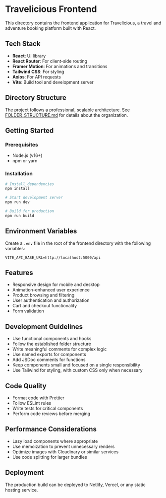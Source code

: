 # Travelicious Frontend

This directory contains the frontend application for Travelicious, a travel and adventure booking platform built with React.

## Tech Stack

- **React**: UI library
- **React Router**: For client-side routing
- **Framer Motion**: For animations and transitions
- **Tailwind CSS**: For styling
- **Axios**: For API requests
- **Vite**: Build tool and development server

## Directory Structure

The project follows a professional, scalable architecture. See [FOLDER_STRUCTURE.md](./src/FOLDER_STRUCTURE.md) for details about the organization.

## Getting Started

### Prerequisites

- Node.js (v16+)
- npm or yarn

### Installation

```bash
# Install dependencies
npm install

# Start development server
npm run dev

# Build for production
npm run build
```

## Environment Variables

Create a `.env` file in the root of the frontend directory with the following variables:

```
VITE_API_BASE_URL=http://localhost:5000/api
```

## Features

- Responsive design for mobile and desktop
- Animation-enhanced user experience
- Product browsing and filtering
- User authentication and authorization
- Cart and checkout functionality
- Form validation

## Development Guidelines

- Use functional components and hooks
- Follow the established folder structure
- Write meaningful comments for complex logic
- Use named exports for components
- Add JSDoc comments for functions
- Keep components small and focused on a single responsibility
- Use Tailwind for styling, with custom CSS only when necessary

## Code Quality

- Format code with Prettier
- Follow ESLint rules
- Write tests for critical components
- Perform code reviews before merging

## Performance Considerations

- Lazy load components where appropriate
- Use memoization to prevent unnecessary renders
- Optimize images with Cloudinary or similar services
- Use code splitting for larger bundles

## Deployment

The production build can be deployed to Netlify, Vercel, or any static hosting service.
